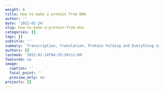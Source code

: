 ```yaml
---
weight: 6
title: How to make a protein from DNA
author: ''
date: '2021-01-24'
slug: how-to-make-a-protein-from-dna
categories: []
tags: []
subtitle: ''
summary: 'Transcription, Translation, Protein Folding and Everything in between'
authors: []
lastmod: '2021-01-24T04:35:20+11:00'
featured: no
image:
  caption: ''
  focal_point: ''
  preview_only: no
projects: []
---
```

